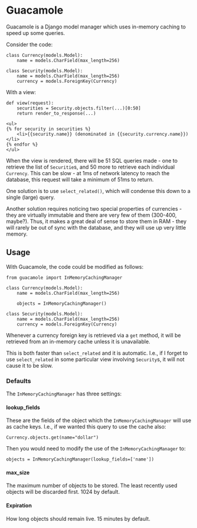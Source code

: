 # Guacamole

Guacamole is a Django model manager which uses in-memory caching to speed up some queries.

Consider the code:

    class Currency(models.Model):
        name = models.CharField(max_length=256)

    class Security(models.Model):
        name = models.CharField(max_length=256)
        currency = models.ForeignKey(Currency)

With a view:

    def view(request):
        securities = Security.objects.filter(...)[0:50]
        return render_to_response(...)

    <ul>
    {% for security in securities %}
        <li>{{security.name}} (denominated in {{security.currency.name}})</li>
    {% endfor %}
    </ul>

When the view is rendered, there will be 51 SQL queries made - one to retrieve the list of `Securitie`s, and 50 more to retrieve each individual `Currency`. This can be slow - at 1ms of network latency to reach the database, this request will take a minimum of 51ms to return.

One solution is to use `select_related()`, which will condense this down to a single (large) query.

Another solution requires noticing two special properties of currencies - they are virtually immutable and there are very few of them (300-400, maybe?). Thus, it makes a great deal of sense to store them in RAM - they will rarely be out of sync with the database, and they will use up very little memory.

## Usage

With Guacamole, the code could be modified as follows:

    from guacamole import InMemoryCachingManager

    class Currency(models.Model):
        name = models.CharField(max_length=256)

        objects = InMemoryCachingManager()

    class Security(models.Model):
        name = models.CharField(max_length=256)
        currency = models.ForeignKey(Currency)

Whenever a currency foreign key is retrieved via a `get` method, it will be retrieved from an in-memory cache unless it is unavailable.

This is both faster than `select_related` and it is automatic. I.e., if I forget to use `select_related` in some particular view involving `Security`s, it will not cause it to be slow.

### Defaults

The `InMemoryCachingManager` has three settings:

#### lookup_fields

These are the fields of the object which the `InMemoryCachingManager` will use as cache keys. I.e., if we wanted this query to use the cache also:

    Currency.objects.get(name="dollar")

Then you would need to modify the use of the `InMemoryCachingManager` to:

    objects = InMemoryCachingManager(lookup_fields=['name'])

#### max_size

The maximum number of objects to be stored. The least recently used objects will be discarded first. 1024 by default.

#### Expiration

How long objects should remain live. 15 minutes by default.

